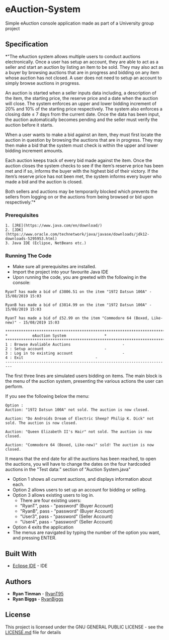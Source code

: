 # eAuction-System
Simple eAuction console application made as part of a University group project

## Specification
*"The eAuction system allows multiple users to conduct auctions electronically. Once a user has setup an account, they are able to act as a seller and start an auction by listing an item to be sold. They may also act as a buyer by browsing auctions that are in progress and bidding on any item whose auction has not closed. A user does not need to setup an account to simply browse auctions in progress.

An auction is started when a seller inputs data including, a description of the item, the starting price, the reserve price and a date when the auction will close. The system enforces an upper and lower bidding increment of 20% and 10% of the starting price respectively. The system also enforces a closing date ≤ 7 days from the current date. Once the data has been input, the auction automatically becomes pending and the seller must verify the auction before it starts.

When a user wants to make a bid against an item, they must first locate the auction in question by browsing the auctions that are in progress. They may then make a bid that the system must check is within the upper and lower bidding increment amounts.

Each auction keeps track of every bid made against the item. Once the auction closes the system checks to see if the item’s reserve price has been met and if so, informs the buyer with the highest bid of their victory. If the item’s reserve price has not been met, the system informs every buyer who made a bid and the auction is closed.

Both sellers and auctions may be temporarily blocked which prevents the sellers from logging on or the auctions from being browsed or bid upon respectively."*

### Prerequisites

```
1. [JRE](https://www.java.com/en/download/)
2. [JDK](https://www.oracle.com/technetwork/java/javase/downloads/jdk12-downloads-5295953.html)
3. Java IDE (Eclipse, NetBeans etc.)
```

### Running The Code

* Make sure all prerequisites are installed.
* Import the project into your favourite Java IDE
* Upon running the code, you are greeted with the following in the console:
```
RyanT has made a bid of £3806.51 on the item "1972 Datsun 100A" - 15/08/2019 15:03

RyanB has made a bid of £3814.99 on the item "1972 Datsun 100A" - 15/08/2019 15:03

RyanT has made a bid of £52.99 on the item "Commodore 64 (Boxed, Like-new)" - 15/08/2019 15:03

*************************************************************************
*			eAuction System					*
*************************************************************************
1 : Browse Avaliable Auctions						-
2 : Setup account							-
3 : Log in to existing account						-
4 : Exit								-
-------------------------------------------------------------------------
```
The first three lines are simulated users bidding on items. The main block is the menu of the auction system, presenting the various actions the user can perform.

If you see the following below the menu:
```
Option : 
Auction: "1972 Datsun 100A" not sold. The auction is now closed.

Auction: "Do Androids Dream of Electric Sheep? Philip K. Dick" not sold. The auction is now closed.

Auction: "Queen Elizabeth II's Hair" not sold. The auction is now closed.

Auction: "Commodore 64 (Boxed, Like-new)" sold! The auction is now closed.
```
It means that the end date for all the auctions has been reached, to open the auctions, you will have to change the dates on the four hardcoded auctions in the "Test data:" section of "Auction System.java"

* Option 1 shows all current auctions, and displays information about each.
* Option 2 allows users to set up an account for bidding or selling.
* Option 3 allows existing users to log in.
  * There are four existing users:
   * "RyanT", pass - "password" (Buyer Account)
   * "RyanB", pass - "password" (Buyer Account)
   * "User3", pass - "password" (Seller Account)
   * "User4", pass - "password" (Seller Account)
* Option 4 exits the application
* The menus are navigated by typing the number of the option you want, and pressing ENTER.

## Built With

* [Eclipse IDE](https://www.eclipse.org/downloads/) - IDE

## Authors

* **Ryan Tinman** - [RyanT95](https://github.com/RyanT95)
* **Ryan Biggs** - [RyanBiggs](https://github.com/RyanBiggs)

## License

This project is licensed under the GNU GENERAL PUBLIC LICENSE - see the [LICENSE.md](LICENSE.md) file for details
